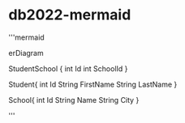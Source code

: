 # db2022-mermaid

'''mermaid

erDiagram

StudentSchool {
int Id
int SchoolId
}

Student{
int Id
String FirstName
String LastName
}

School{
int Id
String Name
String City
}

'''
